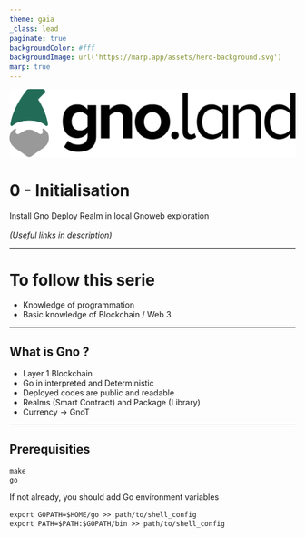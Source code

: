 ```yaml
---
theme: gaia
_class: lead
paginate: true
backgroundColor: #fff
backgroundImage: url('https://marp.app/assets/hero-background.svg')
marp: true
---
```


![width:600px](../images/gnoland-logo.png)
# 0 - Initialisation
Install Gno
Deploy Realm in local
Gnoweb exploration
\
\
*(Useful links in description)*
<!--
Explain what the series is about
- Every aspect of Gno (Beta version)
- 1 episode = 1 subject
Keep free going to desired episode.
-->
---
# To follow this serie
- Knowledge of programmation
- Basic knowledge of Blockchain / Web 3


---
<!--
Gno.land is a Layer 1 blockchain that enables the execution of code using the Gno programming language, based on Go language.

Every code deployed on the chain is readable and open source, including comments. It use an interpreted variation of the Go programming language, running on GnoVM.
Using GnoT, the currency of the blockchain, we can interact with it.


-->

## What is Gno ?
- Layer 1 Blockchain
- Go in interpreted and Deterministic
- Deployed codes are public and readable
- Realms (Smart Contract) and Package (Library)
- Currency -> GnoT 

---

## Prerequisities
```
make
go
```

If not already, you should add Go environment variables
```
export GOPATH=$HOME/go >> path/to/shell_config
export PATH=$PATH:$GOPATH/bin >> path/to/shell_config
```

<!--
Exemple of the counter application :
- Realm code
- Deploy in local using gnodev 
- gno.mod
- Gnoweb interface + actions
- Test the contract
= Show result on gnoweb

# Side note
You can test gno easily using the playground

Adena wallet
-->
